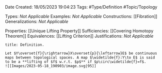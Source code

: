 <div class="topSpace"></div>

Date Created: 18/05/2023 19:04:23
Tags: #Type/Definition #Topic/Topology

Types: <i>Not Applicable</i>
Examples: <i>Not Applicable</i>
Constructions: [[Fibration]]
Generalizations: <i>Not Applicable</i>

Properties: [[Unique Lifting Property]]
Sufficiencies: [[Covering Homotopy Theorem]]
Equivalences: [[Lifting Criterion]]
Justifications: <i>Not Applicable</i>

``` ad-Definition
title: Definition.

Let $Y\overset{f}{\rightarrow}X\overset{p}{\leftarrow}E$ be continuous maps between topological spaces. A map $\widetilde{f}:Y\to E$ is said to be a **lifting of $f$ w.r.t. $p$** if $p\circ\widetilde{f}=f$.
![[Images/2023-05-18_190903/image.svg|95]]

```
